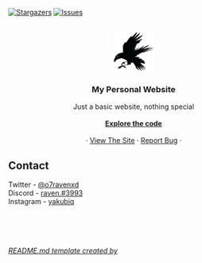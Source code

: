 <!-- Improved compatibility of back to top link: See: https://github.com/othneildrew/Best-README-Template/pull/73 -->
<a name="readme-top"></a>
<!--
*** Thanks for checking out the Best-README-Template. If you have a suggestion
*** that would make this better, please fork the repo and create a pull request
*** or simply open an issue with the tag "enhancement".
*** Don't forget to give the project a star!
*** Thanks again! Now go create something AMAZING! :D
-->



<!-- PROJECT SHIELDS -->
<!--
*** I'm using markdown "reference style" links for readability.
*** Reference links are enclosed in brackets [ ] instead of parentheses ( ).
*** See the bottom of this document for the declaration of the reference variables
*** for contributors-url, forks-url, etc. This is an optional, concise syntax you may use.
*** https://www.markdownguide.org/basic-syntax/#reference-style-links
-->
[![Stargazers][stars-shield]][stars-url]
[![Issues][issues-shield]][issues-url]



<!-- PROJECT LOGO -->
<br />
<div align="center">
  <a href="https://github.com/github_username/repo_name">
    <img src="/resources/images/raven.png" alt="Logo" width="80" height="80">
  </a>

<h3 align="center">My Personal Website</h3>

  <p align="center">
    Just a basic website, nothing special
    <br />
    <a href="https://github.com/o7raven/o7raven.github.io"><strong></br>Explore the code</strong></a>
    <br />
    <br /> 
    · <a href="https://o7raven.github.io">View The Site</a>
    ·
    <a href="https://github.com/o7raven/o7raven.github.io/issues">Report Bug</a>
    ·
  </p>
</div>





<!-- CONTACT -->
## Contact

Twitter - [@o7ravenxd](https://twitter.com/o7ravenxd)</br>
Discord - [raven.#3993](https://discord.gg/n9yMdp5EDD)</br>
Instagram - [yakubiq](https://www.instagram.com/yakubiq)



[stars-shield]: https://img.shields.io/github/stars/o7raven/o7raven.github.io.svg?style=for-the-badge
[stars-url]: https://github.com/o7raven/o7raven.github.io/stargazers
[issues-shield]: https://img.shields.io/github/issues/o7raven/o7raven.github.io.svg?style=for-the-badge
[issues-url]: https://github.com/o7raven/o7raven.github.io/

</br></br></br></br>
<i>[README.md template created by](https://github.com/othneildrew)</i>

